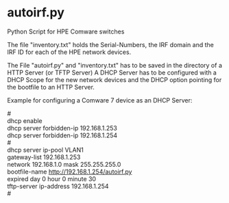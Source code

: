 # autoirf.py
Python Script for HPE Comware switches

The file "inventory.txt" holds the Serial-Numbers, the IRF domain and
the IRF ID for each of the HPE network devices.

The File "autoirf.py" and "inventory.txt" has to be saved in the directory of a
HTTP Server (or TFTP Server)
A DHCP Server has to be configured with a DHCP Scope for the new network devices
and the DHCP option pointing for the bootfile to an HTTP Server.

Example for configuring a Comware 7 device as an DHCP Server:

#<br>
 dhcp enable<br>
 dhcp server forbidden-ip 192.168.1.253<br>
 dhcp server forbidden-ip 192.168.1.254<br>
#<br>
dhcp server ip-pool VLAN1<br>
 gateway-list 192.168.1.253<br>
 network 192.168.1.0 mask 255.255.255.0<br>
 bootfile-name http://192.168.1.254/autoirf.py<br>
 expired day 0 hour 0 minute 30<br>
 tftp-server ip-address 192.168.1.254<br>
#<br>
